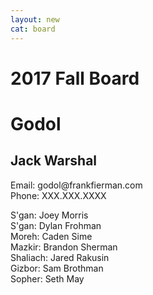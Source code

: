 ```yaml
---
layout: new
cat: board
---
```


<h1>

2017 Fall Board

</h1>

<div class="godol-board"> 
         <h1>Godol</h1>
	 <h2>Jack Warshal</h2>
	 <p>Email: godol@frankfierman.com<br>
	 Phone: XXX.XXX.XXXX</p>
</div>
<p>
	 S'gan: Joey Morris<br>
         S'gan: Dylan Frohman<br>
         Moreh: Caden Sime<br>
         Mazkir: Brandon Sherman<br>
         Shaliach: Jared Rakusin<br>
         Gizbor: Sam Brothman<br>
         Sopher: Seth May

</p>
